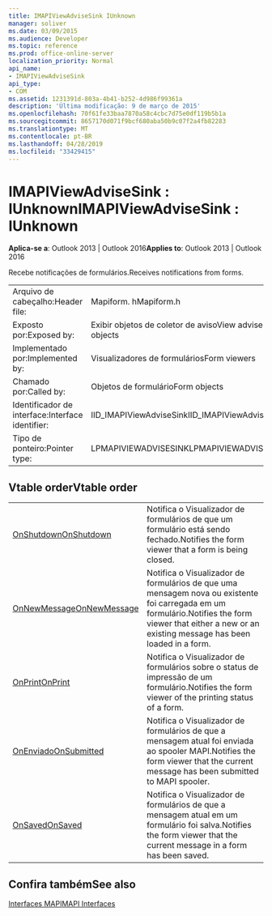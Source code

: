 ```yaml
---
title: IMAPIViewAdviseSink IUnknown
manager: soliver
ms.date: 03/09/2015
ms.audience: Developer
ms.topic: reference
ms.prod: office-online-server
localization_priority: Normal
api_name:
- IMAPIViewAdviseSink
api_type:
- COM
ms.assetid: 1231391d-803a-4b41-b252-4d986f99361a
description: 'Última modificação: 9 de março de 2015'
ms.openlocfilehash: 70f61fe33baa7870a58c4cbc7d75e0df119b5b1a
ms.sourcegitcommit: 8657170d071f9bcf680aba50b9c07f2a4fb82283
ms.translationtype: MT
ms.contentlocale: pt-BR
ms.lasthandoff: 04/28/2019
ms.locfileid: "33429415"
---
```

# <a name="imapiviewadvisesink--iunknown"></a><span data-ttu-id="0575a-103">IMAPIViewAdviseSink : IUnknown</span><span class="sxs-lookup"><span data-stu-id="0575a-103">IMAPIViewAdviseSink : IUnknown</span></span>

  
  
<span data-ttu-id="0575a-104">**Aplica-se a**: Outlook 2013 | Outlook 2016</span><span class="sxs-lookup"><span data-stu-id="0575a-104">**Applies to**: Outlook 2013 | Outlook 2016</span></span> 
  
<span data-ttu-id="0575a-105">Recebe notificações de formulários.</span><span class="sxs-lookup"><span data-stu-id="0575a-105">Receives notifications from forms.</span></span> 
  
|||
|:-----|:-----|
|<span data-ttu-id="0575a-106">Arquivo de cabeçalho:</span><span class="sxs-lookup"><span data-stu-id="0575a-106">Header file:</span></span>  <br/> |<span data-ttu-id="0575a-107">Mapiform. h</span><span class="sxs-lookup"><span data-stu-id="0575a-107">Mapiform.h</span></span>  <br/> |
|<span data-ttu-id="0575a-108">Exposto por:</span><span class="sxs-lookup"><span data-stu-id="0575a-108">Exposed by:</span></span>  <br/> |<span data-ttu-id="0575a-109">Exibir objetos de coletor de aviso</span><span class="sxs-lookup"><span data-stu-id="0575a-109">View advise sink objects</span></span>  <br/> |
|<span data-ttu-id="0575a-110">Implementado por:</span><span class="sxs-lookup"><span data-stu-id="0575a-110">Implemented by:</span></span>  <br/> |<span data-ttu-id="0575a-111">Visualizadores de formulários</span><span class="sxs-lookup"><span data-stu-id="0575a-111">Form viewers</span></span>  <br/> |
|<span data-ttu-id="0575a-112">Chamado por:</span><span class="sxs-lookup"><span data-stu-id="0575a-112">Called by:</span></span>  <br/> |<span data-ttu-id="0575a-113">Objetos de formulário</span><span class="sxs-lookup"><span data-stu-id="0575a-113">Form objects</span></span>  <br/> |
|<span data-ttu-id="0575a-114">Identificador de interface:</span><span class="sxs-lookup"><span data-stu-id="0575a-114">Interface identifier:</span></span>  <br/> |<span data-ttu-id="0575a-115">IID_IMAPIViewAdviseSink</span><span class="sxs-lookup"><span data-stu-id="0575a-115">IID_IMAPIViewAdviseSink</span></span>  <br/> |
|<span data-ttu-id="0575a-116">Tipo de ponteiro:</span><span class="sxs-lookup"><span data-stu-id="0575a-116">Pointer type:</span></span>  <br/> |<span data-ttu-id="0575a-117">LPMAPIVIEWADVISESINK</span><span class="sxs-lookup"><span data-stu-id="0575a-117">LPMAPIVIEWADVISESINK</span></span>  <br/> |
   
## <a name="vtable-order"></a><span data-ttu-id="0575a-118">Vtable order</span><span class="sxs-lookup"><span data-stu-id="0575a-118">Vtable order</span></span>

|||
|:-----|:-----|
|[<span data-ttu-id="0575a-119">OnShutdown</span><span class="sxs-lookup"><span data-stu-id="0575a-119">OnShutdown</span></span>](imapiviewadvisesink-onshutdown.md) <br/> |<span data-ttu-id="0575a-120">Notifica o Visualizador de formulários de que um formulário está sendo fechado.</span><span class="sxs-lookup"><span data-stu-id="0575a-120">Notifies the form viewer that a form is being closed.</span></span>  <br/> |
|[<span data-ttu-id="0575a-121">OnNewMessage</span><span class="sxs-lookup"><span data-stu-id="0575a-121">OnNewMessage</span></span>](imapiviewadvisesink-onnewmessage.md) <br/> |<span data-ttu-id="0575a-122">Notifica o Visualizador de formulários de que uma mensagem nova ou existente foi carregada em um formulário.</span><span class="sxs-lookup"><span data-stu-id="0575a-122">Notifies the form viewer that either a new or an existing message has been loaded in a form.</span></span>  <br/> |
|[<span data-ttu-id="0575a-123">OnPrint</span><span class="sxs-lookup"><span data-stu-id="0575a-123">OnPrint</span></span>](imapiviewadvisesink-onprint.md) <br/> |<span data-ttu-id="0575a-124">Notifica o Visualizador de formulários sobre o status de impressão de um formulário.</span><span class="sxs-lookup"><span data-stu-id="0575a-124">Notifies the form viewer of the printing status of a form.</span></span>  <br/> |
|[<span data-ttu-id="0575a-125">OnEnviado</span><span class="sxs-lookup"><span data-stu-id="0575a-125">OnSubmitted</span></span>](imapiviewadvisesink-onsubmitted.md) <br/> |<span data-ttu-id="0575a-126">Notifica o Visualizador de formulários de que a mensagem atual foi enviada ao spooler MAPI.</span><span class="sxs-lookup"><span data-stu-id="0575a-126">Notifies the form viewer that the current message has been submitted to MAPI spooler.</span></span>  <br/> |
|[<span data-ttu-id="0575a-127">OnSaved</span><span class="sxs-lookup"><span data-stu-id="0575a-127">OnSaved</span></span>](imapiviewadvisesink-onsaved.md) <br/> |<span data-ttu-id="0575a-128">Notifica o Visualizador de formulários de que a mensagem atual em um formulário foi salva.</span><span class="sxs-lookup"><span data-stu-id="0575a-128">Notifies the form viewer that the current message in a form has been saved.</span></span>  <br/> |
   
## <a name="see-also"></a><span data-ttu-id="0575a-129">Confira também</span><span class="sxs-lookup"><span data-stu-id="0575a-129">See also</span></span>



[<span data-ttu-id="0575a-130">Interfaces MAPI</span><span class="sxs-lookup"><span data-stu-id="0575a-130">MAPI Interfaces</span></span>](mapi-interfaces.md)

